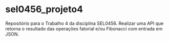 # sel0456_projeto4
Repositório para o Trabalho 4 da disciplina SEL0456. Realizar uma API que retorna o resultado das operações fatorial e/ou Fibonacci com entrada em JSON. 
